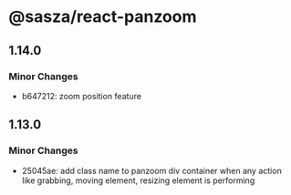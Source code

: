 # @sasza/react-panzoom

## 1.14.0

### Minor Changes

- b647212: zoom position feature

## 1.13.0

### Minor Changes

- 25045ae: add class name to panzoom div container when any action like grabbing, moving element, resizing element is performing
